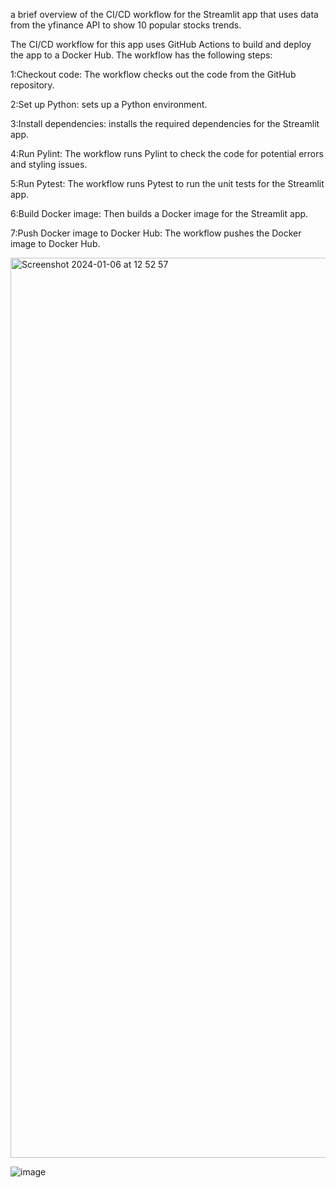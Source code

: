 a brief overview of the CI/CD workflow for the Streamlit app that uses data from the yfinance API to show 10 popular stocks trends.



The CI/CD workflow for this app uses GitHub Actions to build and deploy the app to a Docker Hub. The workflow has the following steps:

1:Checkout code: The workflow checks out the code from the GitHub repository.

2:Set up Python:  sets up a Python environment.

3:Install dependencies:  installs the required dependencies for the Streamlit app.

4:Run Pylint: The workflow runs Pylint to check the code for potential errors and styling issues.

5:Run Pytest: The workflow runs Pytest to run the unit tests for the Streamlit app.

6:Build Docker image: Then builds a Docker image for the Streamlit app.

7:Push Docker image to Docker Hub: The workflow pushes the Docker image to Docker Hub.


<img width="1440" alt="Screenshot 2024-01-06 at 12 52 57" src="https://github.com/Malatesh-Patil-67/streamlit/assets/107174504/a43ceed1-5e1f-462d-9de4-1e30e4e4c4c5">




![image](https://github.com/Malatesh-Patil-67/streamlit_cicd/assets/107174504/d7000042-138e-4c59-82bd-1cb474a9b764)




